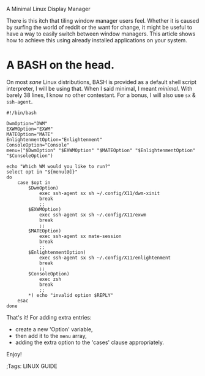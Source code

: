 A Minimal Linux Display Manager

There is this itch that tiling window manager users feel. Whether it is caused
by surfing the world of reddit or the want for change, it might be useful to
have a way to easily switch between window managers. This article shows how to
achieve this using already installed applications on your system.

# A BASH on the head.
On most *sane* Linux distributions, BASH is provided as a default shell script
interpreter, I will be using that. When I said minimal, I meant *minimal*. With
barely 38 lines, I know no other contestant. For a bonus, I will also use 
```sx``` & ```ssh-agent```.

```
#!/bin/bash

DwmOption="DWM"
EXWMOption="EXWM"
MATEOption="MATE"
EnlightenmentOption="Enlightenment"
ConsoleOption="Console"
menu=("$DwmOption" "$EXWMOption" "$MATEOption" "$EnlightenmentOption" "$ConsoleOption")

echo "Which WM would you like to run?"
select opt in "${menu[@]}"
do
	case $opt in 
		$DwmOption)
			exec ssh-agent sx sh ~/.config/X11/dwm-xinit 
			break
			;;
		$EXWMOption)
			exec ssh-agent sx sh ~/.config/X11/exwm
			break
			;;
		$MATEOption)
			exec ssh-agent sx mate-session
			break
			;;
		$EnlightenmentOption)
			exec ssh-agent sx sh ~/.config/X11/enlightenment
			break
			;;
		$ConsoleOption)
			exec zsh
			break
			;;
		*) echo "invalid option $REPLY"
	esac
done
```

That's it! For adding extra entries:

- create a new 'Option' variable, 
- then add it to the ```menu``` array,
- adding the extra option to the 'cases' clause appropriately.

Enjoy!

;Tags: LINUX GUIDE
